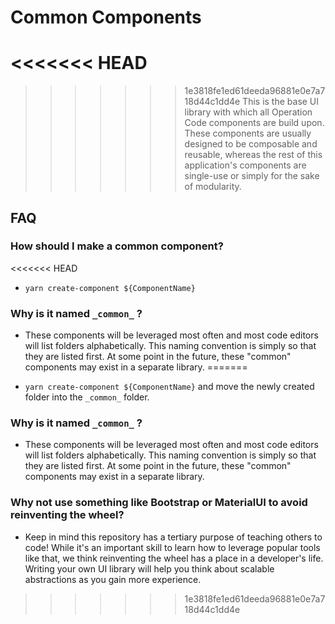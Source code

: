 # Common Components
<<<<<<< HEAD
=======

>>>>>>> 1e3818fe1ed61deeda96881e0e7a718d44c1dd4e
This is the base UI library with which all Operation Code components are build upon. These components are usually designed to be composable and reusable, whereas the rest of this application's components are single-use or simply for the sake of modularity.

## FAQ

### How should I make a common component?
<<<<<<< HEAD
- `yarn create-component ${ComponentName}`
️
### Why is it named `_common_` ?
- These components will be leveraged most often and most code editors will list folders alphabetically. This naming convention is simply so that they are listed first. At some point in the future, these "common" components may exist in a separate library.
=======

- `yarn create-component ${ComponentName}` and move the newly created folder into the `_common_` folder.
  ️

### Why is it named `_common_` ?

- These components will be leveraged most often and most code editors will list folders alphabetically. This naming convention is simply so that they are listed first. At some point in the future, these "common" components may exist in a separate library.

### Why not use something like Bootstrap or MaterialUI to avoid reinventing the wheel?

- Keep in mind this repository has a tertiary purpose of teaching others to code! While it's an important skill to learn how to leverage popular tools like that, we think reinventing the wheel has a place in a developer's life. Writing your own UI library will help you think about scalable abstractions as you gain more experience.
>>>>>>> 1e3818fe1ed61deeda96881e0e7a718d44c1dd4e
